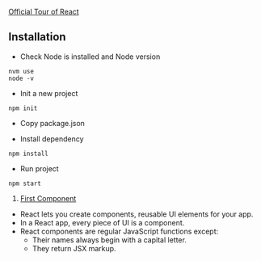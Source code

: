[Official Tour of React](https://react.dev/learn)

## Installation

- Check Node is installed and Node version

```
nvm use 
node -v
```

- Init a new project

```
npm init
```

- Copy package.json

- Install dependency

```
npm install
```

- Run project

```
npm start
```

1. [First Component](https://react.dev/learn/your-first-component)

* React lets you create components, reusable UI elements for your app.
* In a React app, every piece of UI is a component.
* React components are regular JavaScript functions except:
    - Their names always begin with a capital letter.
    - They return JSX markup.

